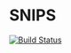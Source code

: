 # SNIPS

[![Build Status](https://travis-ci.org/brianjking/snips.svg?branch=master)](https://travis-ci.org/brianjking/snips)